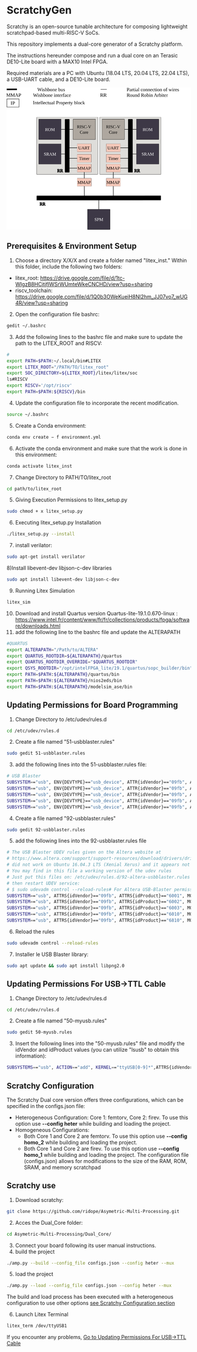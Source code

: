 # ScratchyGen

Scratchy is an open-source tunable architecture for composing lightweight scratchpad-based multi-RISC-V SoCs. 

This repository implements a dual-core generator of a Scratchy platform.

The instructions hereunder compose and run a dual core on an Terasic DE10-Lite board with a MAX10 Intel FPGA.


Required materials are a PC with Ubuntu (18.04 LTS, 20.04 LTS, 22.04 LTS), a USB-UART cable, and a DE10-Lite board.

![dual_core.svg](dual_core.svg)

## Prerequisites & Environment Setup
1) Choose a directory X/X/X and create a folder named "litex_inst." Within this folder, include the following two folders:
- litex_root: https://drive.google.com/file/d/1tc-WIgzB8HCitjfIWSrWUmteWkeCNCHD/view?usp=sharing
- riscv_toolchain: https://drive.google.com/file/d/1Q0b3OWeKueiH8Nl2hm_JJ07vo7_wUG4R/view?usp=sharing
2) Open the configuration file bashrc:
```bash
gedit ~/.bashrc
```
3) Add the following lines to the bashrc file and make sure to update the path to the LITEX_ROOT and RISCV:
```bash
#
export PATH=$PATH:~/.local/bin#LITEX
export LITEX_ROOT="/PATH/TO/litex_root"
export SOC_DIRECTORY=${LITEX_ROOT}/litex/litex/soc
ls#RISCV
export RISCV='/opt/riscv'
export PATH=$PATH:${RISCV}/bin
```
4) Update the configuration file to incorporate the recent modification.
```bash
source ~/.bashrc
```
5) Create a Conda environment:
```bash
conda env create − f environment.yml
```
6) Activate the conda environment and make sure that the work is done in this environment:
```bash
conda activate litex_inst
```

7) Change Directory to PATH/TO/litex_root
```bash
cd path/to/litex_root
```
5) Giving Execution Permissions to litex_setup.py
```bash
sudo chmod + x litex_setup.py
```
6) Executing litex_setup.py Installation
```bash
./litex_setup.py --install
```
7) install verilator:
```bash
sudo apt-get install verilator
```
8)Install libevent-dev libjson-c-dev libraries
```bash
sudo apt install libevent-dev libjson-c-dev
```
9) Running Litex Simulation
```bash
litex_sim
```
10) Download and install Quartus version Quartus-lite-19.1.0.670-linux : https://www.intel.fr/content/www/fr/fr/collections/products/fpga/software/downloads.html
11) add the following line to the bashrc file and update the ALTERAPATH
```bash
#QUARTUS
export ALTERAPATH="/Path/to/ALTERA"
export QUARTUS_ROOTDIR=${ALTERAPATH}/quartus
export QUARTUS_ROOTDIR_OVERRIDE="$QUARTUS_ROOTDIR"
export QSYS_ROOTDIR="/opt/intelFPGA_lite/19.1/quartus/sopc_builder/bin"
export PATH=$PATH:${ALTERAPATH}/quartus/bin
export PATH=$PATH:${ALTERAPATH}/nios2eds/bin
export PATH=$PATH:${ALTERAPATH}/modelsim_ase/bin
```

## Updating Permissions for Board Programming
1) Change Directory to /etc/udev/rules.d
```bash
cd /etc/udev/rules.d
```
2) Create a file named "51-usbblaster.rules"
```bash
sudo gedit 51-usbblaster.rules
```
3) add the following lines into the 51-usbblaster.rules file:
```bash
# USB Blaster
SUBSYSTEM=="usb", ENV{DEVTYPE}=="usb_device", ATTR{idVendor}=="09fb", ATTR{idProduct}=="6001", MODE="0666", NAME="bus/usb/$env{BUSNUM}/$env{DEVNUM}", RUN+="/bin/chmod 0666 %c"
SUBSYSTEM=="usb", ENV{DEVTYPE}=="usb_device", ATTR{idVendor}=="09fb", ATTR{idProduct}=="6002", MODE="0666", NAME="bus/usb/$env{BUSNUM}/$env{DEVNUM}", RUN+="/bin/chmod 0666 %c"
SUBSYSTEM=="usb", ENV{DEVTYPE}=="usb_device", ATTR{idVendor}=="09fb", ATTR{idProduct}=="6003", MODE="0666", NAME="bus/usb/$env{BUSNUM}/$env{DEVNUM}", RUN+="/bin/chmod 0666 %c"# USB Blaster II
SUBSYSTEM=="usb", ENV{DEVTYPE}=="usb_device", ATTR{idVendor}=="09fb", ATTR{idProduct}=="6010", MODE="0666", NAME="bus/usb/$env{BUSNUM}/$env{DEVNUM}", RUN+="/bin/chmod 0666 %c"
SUBSYSTEM=="usb", ENV{DEVTYPE}=="usb_device", ATTR{idVendor}=="09fb", ATTR{idProduct}=="6810", MODE="0666", NAME="bus/usb/$env{BUSNUM}/$env{DEVNUM}", RUN+="/bin/chmod 0666 %c"
```
4) Create a file named "92-usbblaster.rules"
```bash
sudo gedit 92-usbblaster.rules
```
5) add the following lines into the 92-usbblaster.rules file
```bash
# The USB Blaster UDEV rules given on the Altera website at
# https://www.altera.com/support/support-resources/download/drivers/dri-usb_b-lnx.html
# did not work on Ubuntu 16.04.3 LTS (Xenial Xerus) and it appears not on Debian Jessie/Sid too.
# You may find in this file a working version of the udev rules
# Just put this files on: /etc/udev/rules.d/92-altera-usbblaster.rules ,
# then restart UDEV service:
# $ sudo udevadm control --reload-rules# For Altera USB-Blaster permissions:# USB-Blaster
SUBSYSTEM=="usb", ATTRS{idVendor}=="09fb", ATTRS{idProduct}=="6001", MODE="0666", GROUP="plugdev"
SUBSYSTEM=="usb", ATTRS{idVendor}=="09fb", ATTRS{idProduct}=="6002", MODE="0666", GROUP="plugdev"
SUBSYSTEM=="usb", ATTRS{idVendor}=="09fb", ATTRS{idProduct}=="6003", MODE="0666", GROUP="plugdev"# USB-Blaster II
SUBSYSTEM=="usb", ATTRS{idVendor}=="09fb", ATTRS{idProduct}=="6010", MODE="0666", GROUP="plugdev"
SUBSYSTEM=="usb", ATTRS{idVendor}=="09fb", ATTRS{idProduct}=="6810", MODE="0666", GROUP="plugdev"
```
6) Reload the rules
```bash
sudo udevadm control --reload-rules
```
7) Installer le USB Blaster library:
```bash
sudo apt update && sudo apt install libpng2.0
```
## Updating Permissions For USB->TTL Cable
1) Change Directory to /etc/udev/rules.d
```bash
cd /etc/udev/rules.d
```
2) Create a file named "50-myusb.rules"
```bash
sudo gedit 50-myusb.rules
```
3) Insert the following lines into the "50-myusb.rules" file and modify the idVendor and idProduct values (you can utilize "lsusb" to obtain this information):
```bash
SUBSYSTEMS=="usb", ACTION=="add", KERNEL=="ttyUSB[0-9]*",ATTRS{idVendor}=="0403", ATTRS{idProduct}=="6001", GROUP="users", MODE="0666"
```
## Scratchy Configuration

The Scratchy Dual core version offers three configurations, which can be specified in the configs.json file:
- Heterogeneous Configuration:  Core 1: femtorv, Core 2: firev. To use this option use **--config heter** while building and loading the project.
- Homogeneous Configurations:
  - Both Core 1 and Core 2 are femtorv. To use this option use **--config homo_2** while building and loading the project.
  - Both Core 1 and Core 2 are firev. To use this option use **--config homo_1** while building and loading the project.
The configuration file (configs.json) allows for modifications to the size of the RAM, ROM, SRAM, and memory scratchpad

## Scratchy use
1) Download scratchy: 
```bash
git clone https://github.com/ridope/Asymetric-Multi-Processing.git
```
2) Acces the Dual_Core folder:
```bash
cd Asymetric-Multi-Processing/Dual_Core/
```
3) Connect your board following its user manual instructions.
4) build the project 
```bash
./amp.py --build --config_file configs.json --config heter --mux
```
5) load the project
```bash
./amp.py --load --config_file configs.json --config heter --mux
```
The build and load process has been executed with a heterogeneous configuration to use other options [see Scratchy Configuration section]( #scratchy-configuration)

6) Launch Litex Terminal
```bash
litex_term /dev/ttyUSB1 
```

If you encounter any problems, [Go to Updating Permissions For USB->TTL Cable](#updating-permissions-for-usb-ttl-cable)


